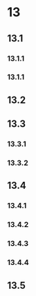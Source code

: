 # 13

## 13.1

### 13.1.1

### 13.1.1

## 13.2

## 13.3

### 13.3.1

### 13.3.2

## 13.4

### 13.4.1

### 13.4.2

### 13.4.3

### 13.4.4

## 13.5
